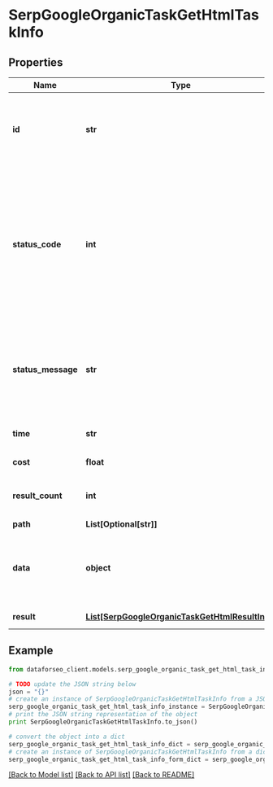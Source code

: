 # SerpGoogleOrganicTaskGetHtmlTaskInfo


## Properties

Name | Type | Description | Notes
------------ | ------------- | ------------- | -------------
**id** | **str** | task identifier unique task identifier in our system in the UUID format | [optional] 
**status_code** | **int** | status code of the task generated by DataForSEO, can be within the following range: 10000-60000 you can find the full list of the response codes here | [optional] 
**status_message** | **str** | informational message of the task you can find the full list of general informational messages here | [optional] 
**time** | **str** | execution time, seconds | [optional] 
**cost** | **float** | total tasks cost, USD | [optional] 
**result_count** | **int** | number of elements in the result array | [optional] 
**path** | **List[Optional[str]]** | URL path | [optional] 
**data** | **object** | contains the same parameters that you specified in the POST request | [optional] 
**result** | [**List[SerpGoogleOrganicTaskGetHtmlResultInfo]**](SerpGoogleOrganicTaskGetHtmlResultInfo.md) | array of results | [optional] 

## Example

```python
from dataforseo_client.models.serp_google_organic_task_get_html_task_info import SerpGoogleOrganicTaskGetHtmlTaskInfo

# TODO update the JSON string below
json = "{}"
# create an instance of SerpGoogleOrganicTaskGetHtmlTaskInfo from a JSON string
serp_google_organic_task_get_html_task_info_instance = SerpGoogleOrganicTaskGetHtmlTaskInfo.from_json(json)
# print the JSON string representation of the object
print SerpGoogleOrganicTaskGetHtmlTaskInfo.to_json()

# convert the object into a dict
serp_google_organic_task_get_html_task_info_dict = serp_google_organic_task_get_html_task_info_instance.to_dict()
# create an instance of SerpGoogleOrganicTaskGetHtmlTaskInfo from a dict
serp_google_organic_task_get_html_task_info_form_dict = serp_google_organic_task_get_html_task_info.from_dict(serp_google_organic_task_get_html_task_info_dict)
```
[[Back to Model list]](../README.md#documentation-for-models) [[Back to API list]](../README.md#documentation-for-api-endpoints) [[Back to README]](../README.md)


